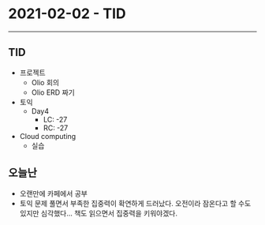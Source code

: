 # 2021-02-02 - TID
----
## TID
- 프로젝트
  - Olio 회의
  - Olio ERD 짜기
- 토익
  - Day4
    - LC: -27
    - RC: -27
- Cloud computing
  - 실습


## 오늘난
- 오랜만에 카페에서 공부
- 토익 문제 풀면서 부족한 집중력이 확연하게 드러났다. 오전이라 잠온다고 할 수도 있지만 심각했다... 책도 읽으면서 집중력을 키워야겠다.